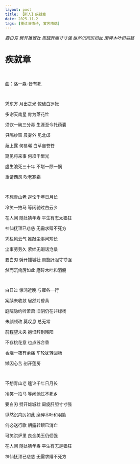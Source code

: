 ```yaml
---
layout: post
title: 【斯人】疾就章
date: 2025-11-2
tags: [重读旧情诗, 宴客精选]
---
```


*要白刃 劈开雄城壮 周旋肝胆寸寸强
纵然沉疴厉如此 磨碎木叶和羽觞*

# 疾就章

<br>

曲：洛一淼-皆有死

<br>

凭东方 月出之光 惊破白罗帐

多谢天南星 肯为落花忙

须饮一碗三分毒 生涯至今托药囊

只隔纱窗 晨雾外 见北邙

薤上露 何易晞 白草自苍苍

窥见将来事 何须千里光

虚生浪死三十年 不堪一顾一惘

重请西风 吹老寒霜

<br>

不想青山老 遑论千年日月长

冷笑一拍马 等闲驰过白云乡

在人间 随处猜年寿 平生有志太猖狂

神仙抚顶已悲慈 无需求赠不死方

凭栏风云气 推敲尘事问短长

尘事劳劳久 萦绊无暇话沧桑

要白刃 劈开雄城壮 周旋肝胆寸寸强

然而沉疴厉如此 磨碎木叶和羽觞

<br>

白日过 惊鸿近晚 与雁各一行

案牍未收敛 居然对昏黄

庭院隐约听萧萧 旧阴仍在非绿杨

朱颜顿改 莫叹息 总无常

前程望未央 抱恨辞别残阳

不存桃花意 也点苏合香

香烧一夜有余痛 车轮犹转回肠

懒因心苦 剖开莲房

<br>

不想青山老 遑论千年日月长

冷笑一拍马 等闲驰过不死乡

要白刃 劈开雄城壮 周旋肝胆寸寸强

纵然沉疴厉如此 磨碎木叶和羽觞

何必送行歌 朝露转眼已消亡

可笑洪炉里 良金美玉仍倔强

在人间 随处猜年寿 平生有志是猖狂

神仙抚顶已悲慈 无需求赠不死方


<br>

<br>